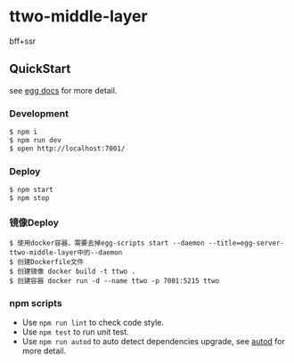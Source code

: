 # ttwo-middle-layer

bff+ssr

## QuickStart

<!-- add docs here for user -->

see [egg docs][egg] for more detail.

### Development

```bash
$ npm i
$ npm run dev
$ open http://localhost:7001/
```

### Deploy

```bash
$ npm start
$ npm stop
```

### 镜像Deploy

```
$ 使用docker容器，需要去掉egg-scripts start --daemon --title=egg-server-ttwo-middle-layer中的--daemon
$ 创建Dockerfile文件
$ 创建镜像 docker build -t ttwo .
$ 创建容器 docker run -d --name ttwo -p 7001:5215 ttwo
```

### npm scripts

- Use `npm run lint` to check code style.
- Use `npm test` to run unit test.
- Use `npm run autod` to auto detect dependencies upgrade, see [autod](https://www.npmjs.com/package/autod) for more detail.


[egg]: https://eggjs.org
[nunjucks]: https://nunjucks.bootcss.com/
[sequelize]: https://www.sequelize.com.cn/
[moment]: http://momentjs.cn/

